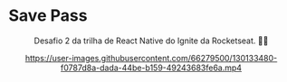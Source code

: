 # Save Pass
<p align="center">Desafio 2 da trilha de React Native do Ignite da Rocketseat. 💜🚀</p>

<div align="center">
  

https://user-images.githubusercontent.com/66279500/130133480-f0787d8a-dada-44be-b159-49243683fe6a.mp4


</div>
